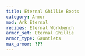 ```yaml
---
title: Eternal Ghillie Boots
category: Armor
mod: Ark Eternal
recipes: Eternal Workbench
armor_set: Eternal Ghillie
armor_type: Gauntlets
max_armor: ???
---
```


